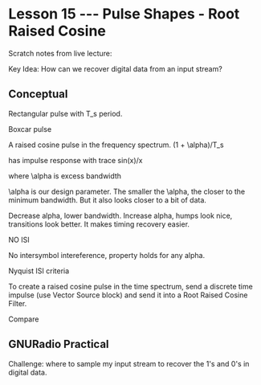 # Lesson 15 --- Pulse Shapes - Root Raised Cosine

Scratch notes from live lecture:

Key Idea: How can we recover digital data from an input stream?

## Conceptual
Rectangular pulse with T_s period.

Boxcar pulse

A raised cosine pulse in the frequency spectrum. (1 + \alpha)/T_s

has impulse response with trace sin(x)/x

where \alpha is excess bandwidth

\alpha is our design parameter. The smaller the \alpha, the closer to the minimum bandwidth. But it also looks closer to a bit of data.

Decrease alpha, lower bandwidth. Increase alpha, humps look nice, transitions look better. It makes timing recovery easier.

NO ISI

No intersymbol intereference, property holds for any alpha.

Nyquist ISI criteria

To create a raised cosine pulse in the time spectrum, send a discrete time impulse (use Vector Source block) and send it into a Root Raised Cosine Filter.

Compare 

## GNURadio Practical

Challenge: where to sample my input stream to recover the 1's and 0's in digital data.



